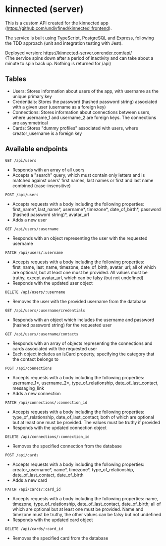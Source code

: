 # kinnected (server)

This is a custom API created for the kinnected app (https://github.com/undivfined/kinnected_frontend).

The service is built using TypeScript, PostgreSQL and Express, following the TDD approach (unit and integration testing with Jest).

Deployed version: https://kinnected-server.onrender.com/api/ \
(The service spins down after a period of inactivity and can take about a minute to spin back up. Nothing is returned for /api)

## Tables

- Users: Stores information about users of the app, with username as the unique primary key
- Credentials: Stores the password (hashed password string) associated with a given user (username as a foreign key)
- Connections: Stores information about connections between users, where username_1 and username_2 are foreign keys. The connections are asymmetrical
- Cards: Stores "dummy profiles" associated with users, where creator_username is a foreign key

## Available endpoints

`GET /api/users`

- Responds with an array of all users
- Accepts a "search" query, which must contain only letters and is matched against users' first names, last names or first and last name combined (case-insensitive)

`POST /api/users`

- Accepts requests with a body including the following properties: first_name*, last_name*, username*, timezone*, date_of_birth*, password (hashed password string)*, avatar_url
- Adds a new user

`GET /api/users/:username`

- Responds with an object representing the user with the requested username

`PATCH /api/users/:username`

- Accepts requests with a body including the following properties: first_name, last_name, timezone, date_of_birth, avatar_url; all of which are optional, but at least one must be provided. All values must be truthy, except avatar_url, which can be falsy (but not undefined)
- Responds with the updated user object

`DELETE /api/users/:username`

- Removes the user with the provided username from the database

`GET /api/users/:username/credentials`

- Responds with an object which includes the username and password (hashed password string) for the requested user

`GET /api/users/:username/contacts`

- Responds with an array of objects representing the connections and cards associated with the requested user
- Each object includes an isCard property, specifying the category that the contact belongs to

`POST /api/connections`

- Accepts requests with a body including the following properties: username_1*, username_2*, type_of_relationship, date_of_last_contact, messaging_link
- Adds a new connection

`PATCH /api/connections/:connection_id`

- Accepts requests with a body including the following properties: type_of_relationship, date_of_last_contact; both of which are optional but at least one must be provided. The values must be truthy if provided
- Responds with the updated connection object

`DELETE /api/connections/:connection_id`

- Removes the specified connection from the database

`POST /api/cards`

- Accepts requests with a body including the following properties: creator_username*, name*, timezone\*, type_of_relationship, date_of_last_contact, date_of_birth
- Adds a new card

`PATCH /api/cards/:card_id`

- Accepts requests with a body including the following properties: name, timezone, type_of_relationship, date_of_last_contact, date_of_birth; all of which are optional but at least one must be provided. Name and timezone must be truthy, the other values can be falsy but not undefined
- Responds with the updated card object

`DELETE /api/cards/:card_id`

- Removes the specified card from the database
